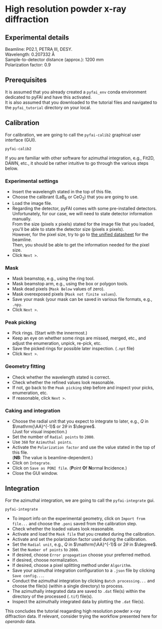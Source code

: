 # High resolution powder x-ray diffraction
## Experimental details
Beamline: P02.1, PETRA III, DESY.  
Wavelength: 0.207332 Å  
Sample-to-detector distance (approx.): 1200 mm  
Polarization factor: 0.9

## Prerequisites
It is assumed that you already created a `pyfai_env` conda environment dedicated
to pyFAI and have this activated.  
It is also assumed that you downloaded to the tutorial files and navigated to 
the `pyfai_tutorial` directory on your local.

## Calibration
For calibration, we are going to call the `pyfai-calib2` graphical user 
interface (GUI).
```
pyfai-calib2
```
If you are familiar with other software for azimuthal integration, e.g., Fit2D, 
DAWN, etc., it should be rather intuitive to go through the various steps below.  

### Experimental settings
- Insert the wavelength stated in the top of this file.  
- Choose the calibrant ($\mathrm{LaB_{6}}$ or $\mathrm{CeO_{2}}$) that you are going to use.
- Load the image file.
- Regarding the detector, pyFAI comes with some pre-installed detectors.  
Unfortunately, for our case, we will need to state detector information 
manually.  
From the size (pixels x pixels) stated for the image file that you loaded, 
you'll be able to state the detector size (pixels x pixels).  
However, for the pixel size, try to go to 
[the unified datasheet](https://photon-science.desy.de/facilities/petra_iii/beamlines/p021_powder_diffraction_and_total_scattering_beamline/unified_data_sheet/index_eng.html)
for the beamline.  
Then, you should be able to get the information needed for the pixel size.
- Click `Next >`.

### Mask
- Mask beamstop, e.g., using the ring tool.
- Mask beamstop arm, e.g., using the box or polygon tools.
- Mask dead pixels (`Mask Below` values of zero).
- Mask overexposed pixels (`Mask not finite values`).
- Save your mask (your mask can be saved in various file formats, e.g., `.npy`.
- Click `Next >`.

### Peak picking
- Pick rings. (Start with the innermost.)
- Keep an eye on whether some rings are missed, merged, etc., and adjust the
enumeration, unpick, re-pick, etc.
- Save the picked rings for possible later inspection. (`.npt` file)
- Click `Next >`.

### Geometry fitting
- Check whether the wavelength stated is correct.
- Check whether the refined values look reasonable.
- If not, go back to the `Peak picking` step before and inspect your picks, 
enumeration, etc.
- If reasonable, click `Next >`.

### Caking and integration
- Choose the radial unit that you expect to integrate to later, e.g., $Q$ in 
$\mathrm{\AA}^{-1}$ or $2\theta$ in $\degree$.  
(Just for visual inspection.)
- Set the number of `Radial points` to `2000`.
- Use `360` for `Azimuthal points`.
- Activate the `Polarization factor` and use the value stated in the top of this
file.  
(**NB**: The value is beamline-dependent.)
- Click on `Integrate`.
- Click on `Save as PONI file`. (**P**oint **O**f **N**ormal **I**ncidence.)
- Close the GUI window.

## Integration
For the azimuthal integration, we are going to call the `pyfai-integrate` gui.
```
pyfai-integrate
```
- To import info on the experimental geometry, click on `Import from file...` 
and choose the `.poni` saved from the calibration step.
- Check whether the loaded values look reasonable.
- Activate and load the `Mask file` that you created during the calibration.
- Activate and set the polarization factor used during the calibration.
- Set the `Radial unit`, e.g., $Q$ in $\mathrm{\AA}^{-1}$ or $2\theta$ in
$\degree$.
- Set the `Number of points` to `2000`.
- If desired, choose `Error propagation` choose your preferred method.
- If desired, choose normalization.
- If desired, choose a pixel splitting method under `Algorithm`.
- Save your azimuthal integration configuration to a `.json` file by clicking 
`Save config...`.
- Conduct the azimuthal integration by clicking `Batch processing...` and choose the file(s) (within a single directory) to process.
- The azimuthally integrated data are saved to `.dat` file(s) within the 
directory of the processed (`.tif`) file(s).
- Inspect the azimuthally integrated data by plotting the `.dat` file(s).

This concludes the tutorial reagarding high resolution powder x-ray diffraction data. If relevant, consider trying the workflow presented here for *operando* 
data.

